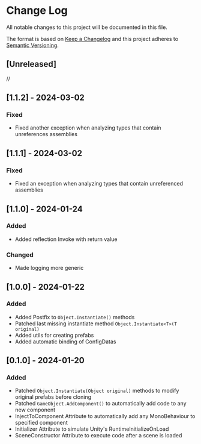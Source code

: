 # Change Log
All notable changes to this project will be documented in this file.

The format is based on [Keep a Changelog](http://keepachangelog.com/)
and this project adheres to [Semantic Versioning](http://semver.org/).

## [Unreleased]

//

## [1.1.2] - 2024-03-02

### Fixed
- Fixed another exception when analyzing types that contain unreferences assemblies

## [1.1.1] - 2024-03-02

### Fixed
- Fixed an exception when analyzing types that contain unreferenced assemblies

## [1.1.0] - 2024-01-24

### Added
- Added reflection Invoke with return value

### Changed
- Made logging more generic

## [1.0.0] - 2024-01-22

### Added
- Added Postfix to ``Object.Instantiate()`` methods
- Patched last missing instantiate method ``Object.Instantiate<T>(T original)``
- Added utils for creating prefabs
- Added automatic binding of ConfigDatas

## [0.1.0] - 2024-01-20

### Added
- Patched ``Object.Instantiate(Object original)`` methods to modify original prefabs before cloning
- Patched ``GameObject.AddComponent()`` to automatically add code to any new component
- InjectToComponent Attribute to automatically add any MonoBehaviour to specified component
- Initializer Attribute to simulate Unity's RuntimeInitializeOnLoad
- SceneConstructor Attribute to execute code after a scene is loaded
